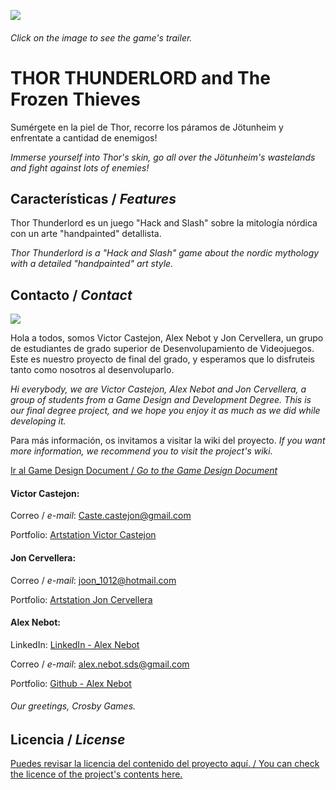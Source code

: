 [![](https://github.com/JonCervellera/Crosby/blob/master/WikiResources/Titulo_final.jpg)](https://www.youtube.com/watch?v=n5zUn9TvCWs)
###### Click on the image to see the game's trailer. 

# **THOR THUNDERLORD and The Frozen Thieves** 

Sumérgete en la piel de Thor, recorre los páramos de Jötunheim y enfrentate a cantidad de enemigos!

_Immerse yourself into Thor's skin, go all over the Jötunheim's wastelands and fight against lots of enemies!_

## Características / _Features_

Thor Thunderlord es un juego "Hack and Slash" sobre la mitología nórdica con un arte "handpainted" detallista. 

_Thor Thunderlord is a "Hack and Slash" game about the nordic mythology with a detailed "handpainted" art style._ 


## Contacto / _Contact_

![](https://github.com/JonCervellera/Crosby/blob/master/WikiResources/logo_crosby.jpg)

Hola a todos, somos Victor Castejon, Alex Nebot y Jon Cervellera, un grupo de estudiantes de grado superior de Desenvolupamiento de Videojuegos. Este es nuestro proyecto de final del grado, y esperamos que lo disfruteis tanto como nosotros al desenvoluparlo.

_Hi everybody, we are Victor Castejon, Alex Nebot and Jon Cervellera, a group of students from a Game Design and Development Degree. This is our final degree project, and we hope you enjoy it as much as we did while developing it._

Para más información, os invitamos a visitar la wiki del proyecto. _If you want more information, we recommend you to visit the project's wiki._ 

[Ir al Game Design Document / _Go to the Game Design Document_](https://github.com/JonCervellera/Crosby/wiki)


#### Victor Castejon:

Correo / _e-mail_: Caste.castejon@gmail.com

Portfolio: [Artstation Victor Castejon](https://www.artstation.com/caste)

#### Jon Cervellera:

Correo / _e-mail_: joon_1012@hotmail.com

Portfolio: [Artstation Jon Cervellera](https://www.artstation.com/joncervellera)

#### Alex Nebot:

LinkedIn: [LinkedIn - Alex Nebot](linkedin.com/in/alex-nebot-oller)

Correo / _e-mail_: alex.nebot.sds@gmail.com

Portfolio: [Github - Alex Nebot](https://github.com/agune15)

###### Our greetings, Crosby Games. 


## Licencia / _License_

[Puedes revisar la licencia del contenido del proyecto aquí. / You can check the licence of the project's contents here.](https://github.com/JonCervellera/Crosby/blob/master/LICENSE.md)
















